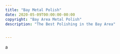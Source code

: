 ```yaml
---
title: "Bay Metal Polish"
date: 2020-05-09T00:00:00-00:00
copyright: "Bay Area Metal Polish"
description: "The Best Polishing in the Bay Area"


---
```


a